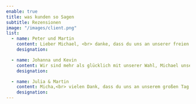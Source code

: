 ```yaml
---
enable: true
title: was kunden so Sagen
subtitle: Rezensionen
image: "/images/client.png"
list:
  - name: Peter und Martin
    content: Lieber Michael, <br> danke, dass du uns an unserer freien Tag so viele wunderbare Fotos gemacht hast, wir blättern diese so oft durch und finden immer wieder "neue" Eindrücke in diesen wirklich kreativ und abwechslungsreich gestalteten Fotos. Unsere Gäste haben ein ebenso tolles Feedback zu den Fotos und deiner Einsatzbereitschaft für unvergessliche Momente gegeben. Wir sind begeistert! Diesen Fotografen und seien Professionalität kann man uneingeschränkt weiterempfehlen. Und auch wir würden dich als ersten kontaktieren, sobald wir Bedarf an einem Fotografen haben. DANKE, Mit deinen Bildern können wir unsere Hochzeit und die Emotionen noch in vielen Tagen wieder durchleben.
    designation: 

  - name: Johanna und Kevin
    content: Wir sind mehr als glücklich mit unserer Wahl, Michael unsere Hochzeit begleiten zu lassen. Michael steckt so viel Liebe, Arbeit, Zeit und Ideen in die Bilder und in die Hochzeit rein. Solch eine Leistung und Liebe zum Detail findet man sonst glaube ich bei keinem anderen. Und sie lohnt sich aus. Es sind großartige Bilder, an denen man sich nicht satt sehen kann und immer wieder die Momente von neuem zu fühlen beginnt. Das Fotobuch hat sowieso alles nochmal getoppt und da hat er sich zum gefühlten 10x wieder mal selbst übertroffen. Sowas kriegt man nirgends anders geboten. Riesiges großes Danke vom ganzen Herzen an dich nochmal Michael.
    designation: 

  - name: Julia & Martin
    content: Micha,<br> vielen Dank, dass du uns an unserem großen Tag begleitet hast. Wir waren wirklich sehr zufrieden. Deine Fotos haben die Emotionen so gut eingefangen, dass ich noch heute Gänsehaut beim anschauen bekomme. Wir können dich wärmstens weiterempfehlen.
    designation: 
---
```

